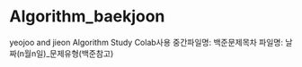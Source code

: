 # Algorithm_baekjoon
yeojoo and jieon Algorithm Study
Colab사용
중간파일명: 백준문제목차
파일명: 날짜(n월n일)_문제유형(백준참고)
